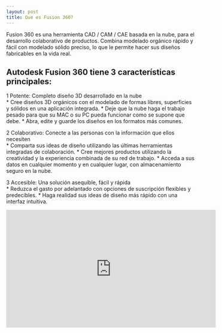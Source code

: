 ```yaml
---
layout: post
title: Que es Fusion 360?
---
```


Fusion 360 es una herramienta CAD / CAM / CAE basada en la nube, para el desarrollo colaborativo de productos. Combina modelado orgánico rápido y fácil con modelado sólido preciso, lo que le permite hacer sus diseños fabricables en la vida real.  
  
  
## Autodesk Fusion 360 tiene 3 características principales:
 1  Potente: Completo diseño 3D desarrollado en la nube  
    * Cree diseños 3D orgánicos con el modelado de formas libres, superficies y sólidos en una aplicación integrada.
    * Deje que la nube haga el trabajo pesado para que su MAC o su PC pueda funcionar como se supone que debe.
    * Abra, edite y guarde los diseños en los formatos más comunes.
    
 2 Colaborativo: Conecte a las personas con la información que ellos necesiten  
    * Comparta sus ideas de diseño utilizando las últimas herramientas integradas de colaboración.
    * Cree mejores productos utilizando la creatividad y la experiencia combinada de su red de trabajo.
    * Acceda a sus datos en cualquier momento y en cualquier lugar, con almacenamiento seguro en la nube.
    
 3 Accesible: Una solución asequible, fácil y rápida  
    * Reduzca el gasto por adelantado con opciones de suscripción flexibles y predecibles.
    * Haga realidad sus ideas de diseño más rápido con una interfaz intuitiva.


<iframe width="560" height="315" src="https://www.youtube.com/embed/Ysm1gKnDHj0" frameborder="0" allow="autoplay; encrypted-media" allowfullscreen></iframe>
